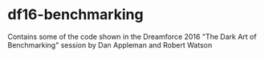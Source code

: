 # df16-benchmarking
Contains some of the code shown in the Dreamforce 2016 "The Dark Art of Benchmarking" session by Dan Appleman and Robert Watson
